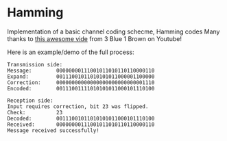 # Hamming

Implementation of a basic channel coding schecme, Hamming codes
Many thanks to [this awesome vide](https://www.youtube.com/watch?v=X8jsijhllIA&t=0s) from 3 Blue 1 Brown on Youtube!

Here is an example/demo of the full process:
```
Transmission side:
Message:        00000000111001011010110110000110
Expand:         00111001011010101011000001100000
Correction:     00000000000000000000000000001110
Encoded:        00111001111010101011000101110100

Reception side:
Input requires correction, bit 23 was flipped.
Check:          23
Decoded:        00111001011010101011000101110100
Received:       00000000111001011010110110000110
Message received successfully!
```
